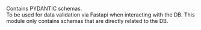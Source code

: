 Contains PYDANTIC schemas.  
To be used for data validation via Fastapi when interacting with the DB.
This module only contains schemas that are directly related to the DB.